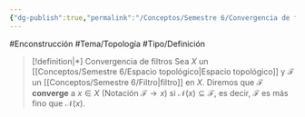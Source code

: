 ```yaml
---
{"dg-publish":true,"permalink":"/Conceptos/Semestre 6/Convergencia de filtros/"}
---
```


#Enconstrucción
#Tema/Topología  #Tipo/Definición  
> [!definition|*] Convergencia de filtros
> Sea ${}X{}$ un [[Conceptos/Semestre 6/Espacio topológico\|Espacio topológico]] y ${}\mathcal{F}{}$ un [[Conceptos/Semestre 6/Filtro\|filtro]] en ${}X{}$. Diremos que ${}\mathcal{F}{}$ **converge** a ${}x \in X{}$ (Notación ${}\mathcal{F} \to x{}$) si ${}\mathcal{N}(x)\subseteq \mathcal{F}{}$, es decir, ${}\mathcal{F}{}$ es más fino que ${}\mathcal{N}(x){}$.